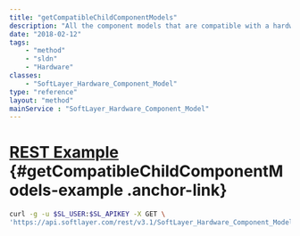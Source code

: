 ```yaml
---
title: "getCompatibleChildComponentModels"
description: "All the component models that are compatible with a hardware component model."
date: "2018-02-12"
tags:
    - "method"
    - "sldn"
    - "Hardware"
classes:
    - "SoftLayer_Hardware_Component_Model"
type: "reference"
layout: "method"
mainService : "SoftLayer_Hardware_Component_Model"
---
```


# [REST Example](#getCompatibleChildComponentModels-example) <a href="/article/rest/"><i class="fas fa-question"></i></a> {#getCompatibleChildComponentModels-example .anchor-link} 
```bash
curl -g -u $SL_USER:$SL_APIKEY -X GET \
'https://api.softlayer.com/rest/v3.1/SoftLayer_Hardware_Component_Model/{SoftLayer_Hardware_Component_ModelID}/getCompatibleChildComponentModels'
```
